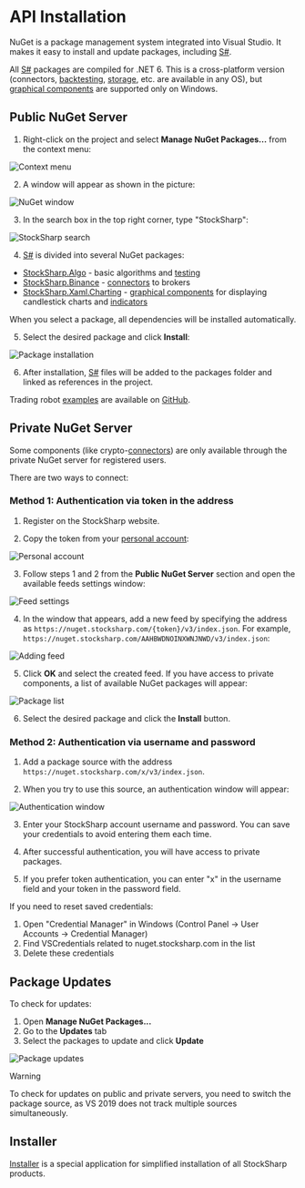 # API Installation

NuGet is a package management system integrated into Visual Studio. It makes it easy to install and update packages, including [S#](../api.md).

All [S#](../api.md) packages are compiled for .NET 6. This is a cross-platform version (connectors, [backtesting](testing.md), [storage](market_data_storage.md), etc. are available in any OS), but [graphical components](graphical_user_interface.md) are supported only on Windows.

## Public NuGet Server

1. Right-click on the project and select **Manage NuGet Packages...** from the context menu:

![Context menu](../../images/api_nuget_1.png)

2. A window will appear as shown in the picture:

![NuGet window](../../images/api_nuget_2.png)

3. In the search box in the top right corner, type "StockSharp":

![StockSharp search](../../images/api_nuget_3.png)

4. [S#](../api.md) is divided into several NuGet packages:
 - [StockSharp.Algo](https://www.nuget.org/packages/StockSharp.Algo/) - basic algorithms and [testing](testing.md)
 - [StockSharp.Binance](https://www.nuget.org/packages/StockSharp.Binance/) - [connectors](connectors.md) to brokers
 - [StockSharp.Xaml.Charting](https://www.nuget.org/packages/StockSharp.Xaml.Charting/) - [graphical components](graphical_user_interface.md) for displaying candlestick charts and [indicators](indicators.md)

When you select a package, all dependencies will be installed automatically.

5. Select the desired package and click **Install**:

![Package installation](../../images/api_nuget_4.png)

6. After installation, [S#](../api.md) files will be added to the packages folder and linked as references in the project.

Trading robot [examples](examples.md) are available on [GitHub](https://github.com/stocksharp/stocksharp/tree/master/Samples).

## Private NuGet Server

Some components (like crypto-[connectors](connectors.md)) are only available through the private NuGet server for registered users.

There are two ways to connect:

### Method 1: Authentication via token in the address

1. Register on the StockSharp website.

2. Copy the token from your [personal account](https://stocksharp.ru/profile/):

![Personal account](../../images/api_nuget_5.png)

3. Follow steps 1 and 2 from the **Public NuGet Server** section and open the available feeds settings window:

![Feed settings](../../images/api_nuget_6.png)

4. In the window that appears, add a new feed by specifying the address as `https://nuget.stocksharp.com/{token}/v3/index.json`. For example, `https://nuget.stocksharp.com/AAHBWDNOINXWNJNWD/v3/index.json`:

![Adding feed](../../images/api_nuget_7.png)

5. Click **OK** and select the created feed. If you have access to private components, a list of available NuGet packages will appear:

![Package list](../../images/api_nuget_8.png)

6. Select the desired package and click the **Install** button.

### Method 2: Authentication via username and password

1. Add a package source with the address `https://nuget.stocksharp.com/x/v3/index.json`.

2. When you try to use this source, an authentication window will appear:

![Authentication window](../../images/api_nuget_auth.png)

3. Enter your StockSharp account username and password. You can save your credentials to avoid entering them each time.

4. After successful authentication, you will have access to private packages.

5. If you prefer token authentication, you can enter "x" in the username field and your token in the password field.

If you need to reset saved credentials:
1. Open "Credential Manager" in Windows (Control Panel → User Accounts → Credential Manager)
2. Find VSCredentials related to nuget.stocksharp.com in the list
3. Delete these credentials

## Package Updates

To check for updates:

1. Open **Manage NuGet Packages...**
2. Go to the **Updates** tab
3. Select the packages to update and click **Update**

![Package updates](../../images/api_nuget_9.png)

> [!WARNING]
> To check for updates on public and private servers, you need to switch the package source, as VS 2019 does not track multiple sources simultaneously.

## Installer

[Installer](../installer.md) is a special application for simplified installation of all StockSharp products.